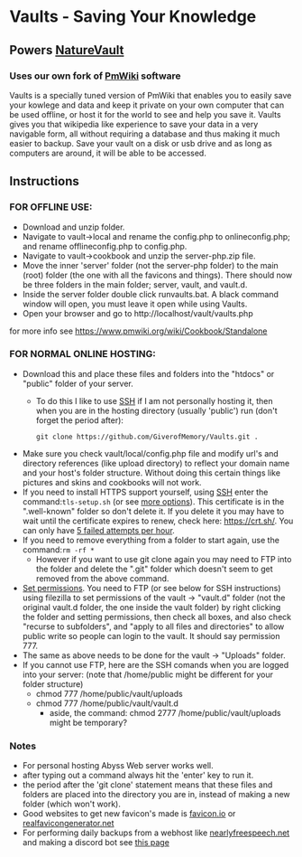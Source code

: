 # Vaults - Saving Your Knowledge

## Powers [NatureVault](https://github.com/GiverofMemory/NatureVault)

### Uses our own fork of [PmWiki](https://www.pmwiki.org/) software

Vaults is a specially tuned version of PmWiki that enables you to easily save your kowlege and data and keep it private on your own computer that can be used offline, or host it for the world to see and help you save it.  Vaults gives you that wikipedia like experience to save your data in a very navigable form, all without requiring a database and thus making it much easier to backup.  Save your vault on a disk or usb drive and as long as computers are around, it will be able to be accessed.

## Instructions

### FOR OFFLINE USE: 

* Download and unzip folder.
* Navigate to vault->local and rename the config.php to onlineconfig.php; and rename offlineconfig.php to config.php.
* Navigate to vault->cookbook and unzip the server-php.zip file.
* Move the inner 'server' folder (not the server-php folder) to the main (root) folder (the one with all the favicons and things).  There should now be three folders in the main folder; server, vault, and vault.d.
* Inside the server folder double click runvaults.bat.  A black command window will open, you must leave it open while using Vaults.
* Open your browser and go to http://localhost/vault/vaults.php

for more info see https://www.pmwiki.org/wiki/Cookbook/Standalone

### FOR NORMAL ONLINE HOSTING:

* Download this and place these files and folders into the "htdocs" or "public" folder of your server.
  * To do this I like to use [SSH](https://www.chiark.greenend.org.uk/~sgtatham/putty/) if I am not personally hosting it, then when you are in the hosting directory (usually 'public') run (don't forget the period after):
  
      `git clone https://github.com/GiverofMemory/Vaults.git .`
* Make sure you check vault/local/config.php file and modify url's and directory references (like upload directory) to reflect your domain name and your host's folder structure.  Without doing this certain things like pictures and skins and cookbooks will not work.
* If you need to install HTTPS support yourself, using [SSH](https://www.chiark.greenend.org.uk/~sgtatham/putty/) enter the command:`tls-setup.sh` (or see [more options](https://manpages.ubuntu.com/manpages/xenial/man1/letsencrypt.1.html)).  This certificate is in the ".well-known" folder so don't delete it.  If you delete it you may have to wait until the certificate expires to renew, check here: https://crt.sh/.  You can only have [5 failed attempts per hour](https://community.letsencrypt.org/t/disaster-too-many-certificates-tried-on-one-domain/87856).
* If you need to remove everything from a folder to start again, use the command:`rm -rf *`
  * However if you want to use git clone again you may need to FTP into the folder and delete the ".git" folder which doesn't seem to get removed from the above command.
* [Set permissions](https://www.pmwiki.org/wiki/Cookbook/DirectoryAndFilePermissions). You need to FTP (or see below for SSH instructions) using filezilla to set permissions of the vault -> "vault.d" folder (not the original vault.d folder, the one inside the vault folder) by right clicking the folder and setting permissions, then check all boxes, and also check "recurse to subfolders", and "apply to all files and directories" to allow public write so people can login to the vault.  It should say permission 777.
* The same as above needs to be done for the vault -> "Uploads" folder.
* If you cannot use FTP, here are the SSH comands when you are logged into your server: (note that /home/public might be different for your folder structure)
  * chmod 777 /home/public/vault/uploads
  * chmod 777 /home/public/vault/vault.d
    * aside, the command: chmod 2777 /home/public/vault/uploads might be temporary?
### Notes
* For personal hosting Abyss Web server works well.
* after typing out a command always hit the 'enter' key to run it.
* the period after the 'git clone' statement means that these files and folders are placed into the directory you are in, instead of making a new folder (which won't work).
* Good websites to get new favicon's made is [favicon.io](https://favicon.io) or [realfavicongenerator.net](https://realfavicongenerator.net)
* For performing daily backups from a webhost like [nearlyfreespeech.net](https://nearlyfreespeech.net) and making a discord bot see [this page](https://www.naturevault.org/wiki/pmwiki.php/NatureVault/Github)
